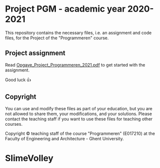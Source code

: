 # Project PGM - academic year 2020-2021

This repository contains the necessary files, i.e. an assignment and code files, for the Project of the "Programmeren" course.

## Project assignment

Read [Opgave_Project_Programmeren_2021.pdf](./opgave/Opgave_Project_Programmeren_2021.pdf) to get started with the assignment.

Good luck :+1:

## Copyright

You can use and modify these files as part of your education, but you are not allowed to share them, your modifications, and your solutions. Please contact the teaching staff if you want to use these files for teaching other courses.

Copyright © teaching staff of the course "Programmeren" (E017210) at the Faculty of Engineering and Architecture - Ghent University.
# SlimeVolley
